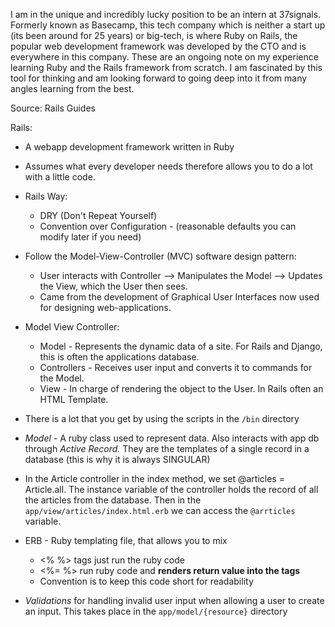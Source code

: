 I am in the unique and incredibly lucky position to be an intern at 37signals. Formerly known as Basecamp, this tech company which is neither a start up (its been around for 25 years) or big-tech, is where Ruby on Rails, the popular web development framework was developed by the CTO and is everywhere in this company. These are an ongoing note on my experience learning Ruby and the Rails framework from scratch. I am fascinated by this tool for thinking and am looking forward to going deep into it from many angles learning from the best. 

Source: Rails Guides

Rails:
- A webapp development framework written in Ruby
- Assumes what every developer needs therefore allows you to do a lot with a little code. 
- Rails Way:
	- DRY (Don't Repeat Yourself)
	- Convention over Configuration - (reasonable defaults you can modify later if you need)
- Follow the Model-View-Controller (MVC) software design pattern:
	- User interacts with Controller --> Manipulates the Model --> Updates the View, which the User then sees.
	- Came from the development of Graphical User Interfaces now used for designing web-applications. 

- Model View Controller:
	- Model - Represents the dynamic data of a site. For Rails and Django, this is often the applications database.
	- Controllers  - Receives user input and converts it to commands for the Model.
	- View - In charge of rendering the object to the User. In Rails often an HTML Template. 
- There is a lot that you get by using the scripts in the `/bin` directory 
- *Model* - A ruby class used to represent data. Also interacts with app db through *Active Record.* They are the templates of a single record in a database (this is why it is always SINGULAR)

- In the Article controller in the index method, we set @articles = Article.all. The instance variable of the controller holds the record of all the articles from the database. Then in the `app/view/articles/index.html.erb` we can access the `@arrticles` variable.
- ERB - Ruby templating file, that allows you to mix 
	- <% %> tags just run the ruby code
	- <%= %> run ruby code and **renders return value into the tags**
	- Convention is to keep this code short for readability

- *Validations* for handling invalid user input when allowing a user to create an input. This takes place in the `app/model/{resource}` directory


